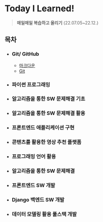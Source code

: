 # Today I Learned!

> **매일매일 복습하고 올리기** (22.07.05~22.12.)



## 목차

- ### Git/ GitHub

  - [마크다운]()
  - [Git]()

  

- ### 파이썬 프로그래밍

- ### 알고리즘을 통한 SW 문제해결 기초

- ### 알고리즘을 통한 SW 문제해결 활용

- ### 프론트엔드 애플리케이션 구현

- ### 콘텐츠를 활용한 영상 추천 플랫폼

- ### 프로그래밍 언어 활용

- ### 알고리즘을 통한 SW 문제해결

- ### 프론트엔드 SW 개발

- ### Django 백엔드 SW 개발

- ### 데이터 모델링 활용 풀스택 개발

